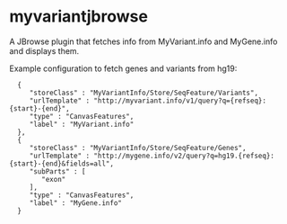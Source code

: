 # myvariantjbrowse

A JBrowse plugin that fetches info from MyVariant.info and MyGene.info and displays them.

Example configuration to fetch genes and variants from hg19:

      {
         "storeClass" : "MyVariantInfo/Store/SeqFeature/Variants",
         "urlTemplate" : "http://myvariant.info/v1/query?q={refseq}:{start}-{end}",
         "type" : "CanvasFeatures",
         "label" : "MyVariant.info"
      },
      {
         "storeClass" : "MyVariantInfo/Store/SeqFeature/Genes",
         "urlTemplate" : "http://mygene.info/v2/query?q=hg19.{refseq}:{start}-{end}&fields=all",
         "subParts" : [
            "exon"
         ],
         "type" : "CanvasFeatures",
         "label" : "MyGene.info"
      }
